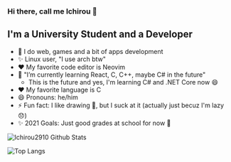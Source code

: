 ### Hi there, call me Ichirou 👋

## I'm a University Student and a Developer

- 🔭 I do web, games and a bit of apps development
- ✨ Linux user, "I use arch btw"
- ❤ My favorite code editor is Neovim
- 🌱 "I’m currently learning React, C, C++, maybe C# in the future"
  + This is the future and yes, I'm learning C# and .NET Core now 😄
- ❤ My favorite language is C
- 😄 Pronouns: he/him
- ⚡ Fun fact: I like drawing 🎨, but I suck at it (actually just becuz I'm lazy 😞)
- ✨ 2021 Goals: Just good grades at school for now 💯

<img align="center" src="https://github-readme-stats.vercel.app/api?username=ichirou2910&include_all_commits=true&count_private=true&show_icons=true&line_height=20&theme=tokyonight" alt="Ichirou2910 Github Stats">

![Top Langs](https://github-readme-stats.vercel.app/api/top-langs/?username=ichirou2910&layout=compact&text_color=daf7dc&bg_color=222222)

<!--
**ichirou2910/ichirou2910** is a ✨ _special_ ✨ repository because its `README.md` (this file) appears on your GitHub profile.

Here are some ideas to get you started:

-->
